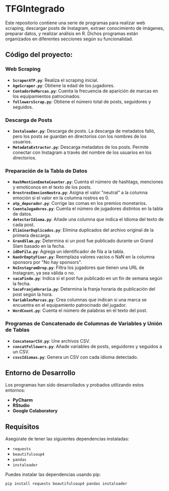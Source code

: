 # TFGIntegrado

Este repositorio contiene una serie de programas para realizar web scraping, descargar posts de Instagram, extraer conocimiento de imágenes, preparar datos, y realizar análisis en R. Dichos programas están organizados en diferentes secciones según su funcionalidad.

## Código del proyecto:

### Web Scraping

- **`ScraperATP.py`**: Realiza el scraping inicial.
- **`AgeScraper.py`**: Obtiene la edad de los jugadores.
- **`ContadorDeMarcas.py`**: Cuenta la frecuencia de aparición de marcas en los equipamientos patrocinados.
- **`followersScrap.py`**: Obtiene el número total de posts, seguidores y seguidos.

### Descarga de Posts

- **`Instaloader.py`**: Descarga de posts. La descarga de metadatos falló, pero los posts se guardan en directorios con los nombres de los usuarios.
- **`MetadataExtractor.py`**: Descarga metadatos de los posts. Permite conectar con Instagram a través del nombre de los usuarios en los directorios.

### Preparación de la Tabla de Datos

- **`HashMentionEmoteCounter.py`**: Cuenta el número de hashtags, menciones y emoticonos en el texto de los posts.
- **`0rostrosEmocionNeutra.py`**: Asigna el valor "neutral" a la columna emoción si el valor en la columna rostros es 0.
- **`atp_depurador.py`**: Corrige las comas en los premios monetarios.
- **`CuentaJugadores.py`**: Cuenta el número de jugadores distintos en la tabla de datos.
- **`detectarIdioma.py`**: Añade una columna que indica el idioma del texto de cada post.
- **`EliminarDuplicados.py`**: Elimina duplicados del archivo original de la primera descarga.
- **`GrandSlam.py`**: Determina si un post fue publicado durante un Grand Slam basado en la fecha.
- **`idDeFila.py`**: Agrega un identificador de fila a la tabla.
- **`NanOrEmptyFixer.py`**: Reemplaza valores vacíos o NaN en la columna sponsors por "No hay sponsors".
- **`NoInstagramDrop.py`**: Filtra los jugadores que tienen una URL de Instagram, ya sea válida o no.
- **`sacaFinde.py`**: Indica si el post fue publicado en un fin de semana según la fecha.
- **`SacaFranjaHoraria.py`**: Determina la franja horaria de publicación del post según la hora.
- **`VariablesMarcas.py`**: Crea columnas que indican si una marca se encuentra en el equipamiento patrocinado del jugador.
- **`WordCount.py`**: Cuenta el número de palabras en el texto del post.

### Programas de Concatenado de Columnas de Variables y Unión de Tablas

- **`ConcatenarCSV.py`**: Une archivos CSV.
- **`concatFollowers.py`**: Añade variables de posts, seguidores y seguidos a un CSV.
- **`csvsIdiomas.py`**: Genera un CSV con cada idioma detectado.

## Entorno de Desarrollo

Los programas han sido desarrollados y probados utilizando estos entornos:

- **PyCharm**
- **RStudio**
- **Google Colaboratory**

## Requisitos

Asegúrate de tener las siguientes dependencias instaladas:

- `requests`
- `beautifulsoup4`
- `pandas`
- `instaloader`

Puedes instalar las dependencias usando pip:

```bash
pip install requests beautifulsoup4 pandas instaloader

 
